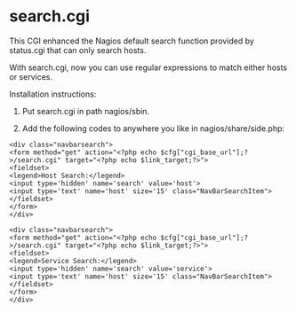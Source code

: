 # search.cgi

This CGI enhanced the Nagios default search function provided by status.cgi that can only search hosts.

With search.cgi, now you can use regular expressions to match either hosts or services.

Installation instructions:

1. Put search.cgi in path nagios/sbin.

2. Add the following codes to anywhere you like in nagios/share/side.php:
```
<div class="navbarsearch"> 
<form method="get" action="<?php echo $cfg["cgi_base_url"];?>/search.cgi" target="<?php echo $link_target;?>"> 
<fieldset> 
<legend>Host Search:</legend> 
<input type='hidden' name='search' value='host'> 
<input type='text' name='host' size='15' class="NavBarSearchItem"> 
</fieldset> 
</form> 
</div> 

<div class="navbarsearch"> 
<form method="get" action="<?php echo $cfg["cgi_base_url"];?>/search.cgi" target="<?php echo $link_target;?>"> 
<fieldset> 
<legend>Service Search:</legend> 
<input type='hidden' name='search' value='service'> 
<input type='text' name='host' size='15' class="NavBarSearchItem"> 
</fieldset> 
</form> 
</div>
```

